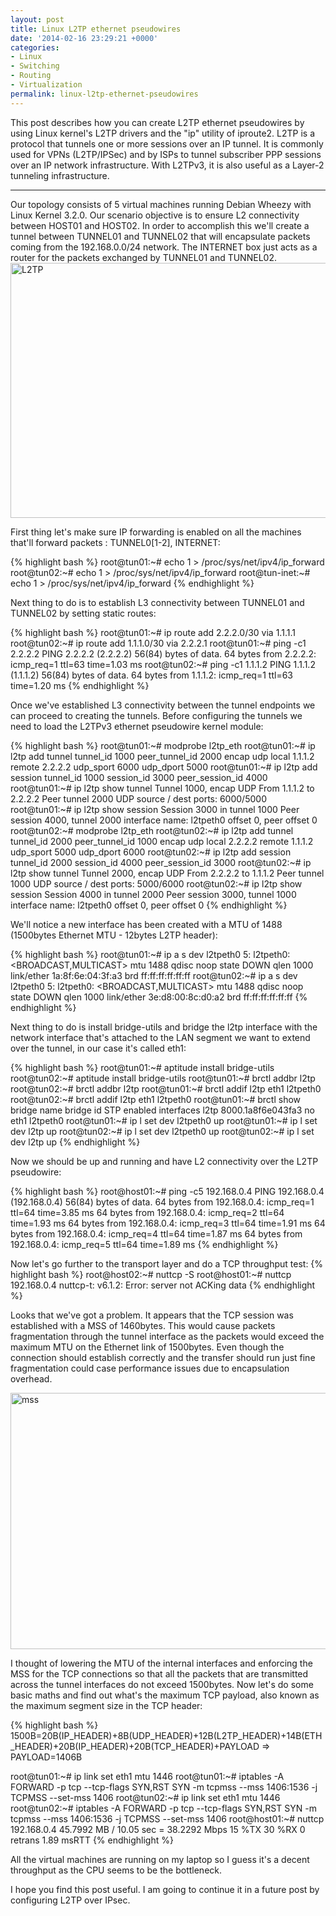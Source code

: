 ```yaml
---
layout: post
title: Linux L2TP ethernet pseudowires
date: '2014-02-16 23:29:21 +0000'
categories:
- Linux
- Switching
- Routing
- Virtualization
permalink: linux-l2tp-ethernet-pseudowires
---
```

This post describes how you can create L2TP ethernet pseudowires by using Linux kernel's L2TP drivers and the "ip" utility of iproute2.  L2TP is a protocol that tunnels one or more sessions over an IP tunnel. It is commonly used for VPNs (L2TP/IPSec) and by ISPs to tunnel subscriber PPP sessions over an IP network infrastructure. With L2TPv3, it is also useful as a Layer-2 tunneling infrastructure. 

___

Our topology consists of 5 virtual machines running Debian Wheezy with Linux Kernel 3.2.0. Our scenario objective is to ensure L2 connectivity between HOST01 and HOST02. In order to accomplish this we'll create a tunnel between TUNNEL01 and TUNNEL02 that will encapsulate packets coming from the 192.168.0.0/24 network. The INTERNET box just acts as a router for the packets exchanged by TUNNEL01 and TUNNEL02. 
<a href="{{ '/assets/static/L2TP.png' | prepend: site.baseurl | prepend: site.url }}"><img src="{{ '/assets/static/L2TP.png' | prepend: site.baseurl | prepend: site.url }}" alt="L2TP" width="851" height="408" class="aligncenter size-full wp-image-238" /></a>

First thing let's make sure IP forwarding is enabled on all the machines that'll forward packets : TUNNEL0[1-2], INTERNET:

{% highlight bash %}
root@tun01:~# echo 1 > /proc/sys/net/ipv4/ip_forward
root@tun02:~# echo 1 > /proc/sys/net/ipv4/ip_forward
root@tun-inet:~# echo 1 > /proc/sys/net/ipv4/ip_forward
{% endhighlight %} 

Next thing to do is to establish L3 connectivity between TUNNEL01 and TUNNEL02 by setting static routes:

{% highlight bash %}
root@tun01:~# ip route add 2.2.2.0/30 via 1.1.1.1
root@tun02:~# ip route add 1.1.1.0/30 via 2.2.2.1
root@tun01:~# ping -c1 2.2.2.2
PING 2.2.2.2 (2.2.2.2) 56(84) bytes of data.
64 bytes from 2.2.2.2: icmp_req=1 ttl=63 time=1.03 ms
root@tun02:~# ping -c1 1.1.1.2
PING 1.1.1.2 (1.1.1.2) 56(84) bytes of data.
64 bytes from 1.1.1.2: icmp_req=1 ttl=63 time=1.20 ms
{% endhighlight %} 

Once we've established L3 connectivity between the tunnel endpoints we can proceed to creating the tunnels. Before configuring the tunnels we need to load the L2TPv3 ethernet pseudowire kernel module:

{% highlight bash %}
root@tun01:~# modprobe l2tp_eth
root@tun01:~# ip l2tp add tunnel tunnel_id 1000 peer_tunnel_id 2000 encap udp local 1.1.1.2 remote 2.2.2.2 udp_sport 6000 udp_dport 5000
root@tun01:~# ip l2tp add session tunnel_id 1000 session_id 3000 peer_session_id 4000
root@tun01:~# ip l2tp show tunnel
Tunnel 1000, encap UDP
  From 1.1.1.2 to 2.2.2.2
  Peer tunnel 2000
  UDP source / dest ports: 6000/5000
root@tun01:~# ip l2tp show session
Session 3000 in tunnel 1000
  Peer session 4000, tunnel 2000
  interface name: l2tpeth0
  offset 0, peer offset 0
root@tun02:~# modprobe l2tp_eth
root@tun02:~# ip l2tp add tunnel tunnel_id 2000 peer_tunnel_id 1000 encap udp local 2.2.2.2 remote 1.1.1.2 udp_sport 5000 udp_dport 6000
root@tun02:~# ip l2tp add session tunnel_id 2000 session_id 4000 peer_session_id 3000
root@tun02:~# ip l2tp show tunnel
Tunnel 2000, encap UDP
  From 2.2.2.2 to 1.1.1.2
  Peer tunnel 1000
  UDP source / dest ports: 5000/6000
root@tun02:~# ip l2tp show session
Session 4000 in tunnel 2000
  Peer session 3000, tunnel 1000
  interface name: l2tpeth0
  offset 0, peer offset 0
{% endhighlight %} 

We'll notice a new interface has been created with a MTU of 1488 (1500bytes Ethernet MTU - 12bytes L2TP header): 

{% highlight bash %}
root@tun01:~# ip a s dev l2tpeth0
5: l2tpeth0: <BROADCAST,MULTICAST> mtu 1488 qdisc noop state DOWN qlen 1000
    link/ether 1a:8f:6e:04:3f:a3 brd ff:ff:ff:ff:ff:ff
root@tun02:~# ip a s dev l2tpeth0
5: l2tpeth0: <BROADCAST,MULTICAST> mtu 1488 qdisc noop state DOWN qlen 1000
    link/ether 3e:d8:00:8c:d0:a2 brd ff:ff:ff:ff:ff:ff
{% endhighlight %} 

Next thing to do is install bridge-utils and bridge the l2tp interface with the network interface that's attached to the LAN segment we want to extend over the tunnel, in our case it's called eth1:

{% highlight bash %}
root@tun01:~# aptitude install bridge-utils
root@tun02:~# aptitude install bridge-utils
root@tun01:~# brctl addbr l2tp
root@tun02:~# brctl addbr l2tp
root@tun01:~# brctl addif l2tp eth1 l2tpeth0
root@tun02:~# brctl addif l2tp eth1 l2tpeth0
root@tun01:~# brctl show
bridge name	        bridge id	    STP enabled	     interfaces
l2tp		  8000.1a8f6e043fa3           no		            eth1 l2tpeth0
root@tun01:~# ip l set dev l2tpeth0 up
root@tun01:~# ip l set dev l2tp up
root@tun02:~# ip l set dev l2tpeth0 up
root@tun02:~# ip l set dev l2tp up
{% endhighlight %} 

Now we should be up and running and have L2 connectivity over the L2TP pseudowire:

{% highlight bash %}
root@host01:~# ping -c5 192.168.0.4
PING 192.168.0.4 (192.168.0.4) 56(84) bytes of data.
64 bytes from 192.168.0.4: icmp_req=1 ttl=64 time=3.85 ms
64 bytes from 192.168.0.4: icmp_req=2 ttl=64 time=1.93 ms
64 bytes from 192.168.0.4: icmp_req=3 ttl=64 time=1.91 ms
64 bytes from 192.168.0.4: icmp_req=4 ttl=64 time=1.87 ms
64 bytes from 192.168.0.4: icmp_req=5 ttl=64 time=1.89 ms
{% endhighlight %} 

Now let's go further to the transport layer and do a TCP throughput test:
{% highlight bash %}
root@host02:~# nuttcp -S
root@host01:~# nuttcp 192.168.0.4
nuttcp-t: v6.1.2: Error: server not ACKing data
{% endhighlight %} 

Looks that we've got a problem. It appears that the TCP session was established with a MSS of 1460bytes. This would cause packets fragmentation through the tunnel interface as the packets would exceed the maximum MTU on the Ethernet link of 1500bytes. Even though the connection should establish correctly and the transfer should run just fine fragmentation could case performance issues due to encapsulation overhead. 

<a href="https://remote-lab.net/wp-content/uploads/2014/02/mss.png"><img src="https://remote-lab.net/wp-content/uploads/2014/02/mss-1024x438.png" alt="mss" width="960" height="410" class="aligncenter size-large wp-image-239" /></a>

I thought of lowering the MTU of the internal interfaces and enforcing the MSS for the TCP connections so that all the packets that are transmitted across the tunnel interfaces do not exceed 1500bytes.
Now let's do some basic maths and find out what's the maximum TCP payload, also known as the maximum segment size in the TCP header:

{% highlight bash %}
1500B=20B(IP_HEADER)+8B(UDP_HEADER)+12B(L2TP_HEADER)+14B(ETH_HEADER)+20B(IP_HEADER)+20B(TCP_HEADER)+PAYLOAD => PAYLOAD=1406B

root@tun01:~# ip link set eth1 mtu 1446
root@tun01:~# iptables -A FORWARD -p tcp --tcp-flags SYN,RST SYN -m tcpmss --mss 1406:1536 -j TCPMSS --set-mss 1406
root@tun02:~# ip link set eth1 mtu 1446
root@tun02:~# iptables -A FORWARD -p tcp --tcp-flags SYN,RST SYN -m tcpmss --mss 1406:1536 -j TCPMSS --set-mss 1406
root@host01:~# nuttcp 192.168.0.4
   45.7992 MB /  10.05 sec =   38.2292 Mbps 15 %TX 30 %RX 0 retrans 1.89 msRTT
{% endhighlight %} 

All the virtual machines are running on my laptop so I guess it's a decent throughput as the CPU seems to be the bottleneck. 

I hope you find this post useful. I am going to continue it in a future post by configuring L2TP over IPsec. 


